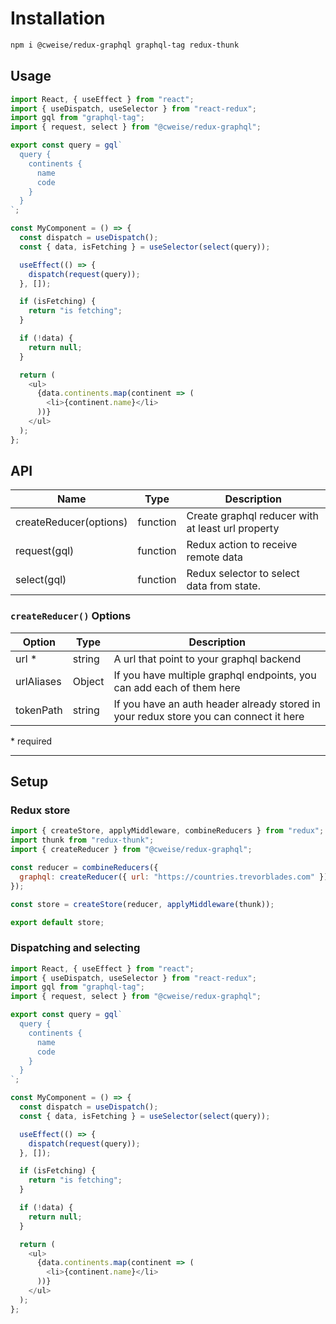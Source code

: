 # Installation

```bash
npm i @cweise/redux-graphql graphql-tag redux-thunk
```

## Usage

```javascript
import React, { useEffect } from "react";
import { useDispatch, useSelector } from "react-redux";
import gql from "graphql-tag";
import { request, select } from "@cweise/redux-graphql";

export const query = gql`
  query {
    continents {
      name
      code
    }
  }
`;

const MyComponent = () => {
  const dispatch = useDispatch();
  const { data, isFetching } = useSelector(select(query));

  useEffect(() => {
    dispatch(request(query));
  }, []);

  if (isFetching) {
    return "is fetching";
  }

  if (!data) {
    return null;
  }

  return (
    <ul>
      {data.continents.map(continent => (
        <li>{continent.name}</li>
      ))}
    </ul>
  );
};
```

## API

| Name                   | Type     | Description                                       |
| ---------------------- | -------- | ------------------------------------------------- |
| createReducer(options) | function | Create graphql reducer with at least url property |
| request(gql)           | function | Redux action to receive remote data               |
| select(gql)            | function | Redux selector to select data from state.         |

### `createReducer()` Options

| Option     | Type   | Description                                                                           |
| ---------- | ------ | ------------------------------------------------------------------------------------- |
| url \*     | string | A url that point to your graphql backend                                              |
| urlAliases | Object | If you have multiple graphql endpoints, you can add each of them here                 |
| tokenPath  | string | If you have an auth header already stored in your redux store you can connect it here |

\* required

---

## Setup

### Redux store

```javascript
import { createStore, applyMiddleware, combineReducers } from "redux";
import thunk from "redux-thunk";
import { createReducer } from "@cweise/redux-graphql";

const reducer = combineReducers({
  graphql: createReducer({ url: "https://countries.trevorblades.com" })
});

const store = createStore(reducer, applyMiddleware(thunk));

export default store;
```

### Dispatching and selecting

```javascript
import React, { useEffect } from "react";
import { useDispatch, useSelector } from "react-redux";
import gql from "graphql-tag";
import { request, select } from "@cweise/redux-graphql";

export const query = gql`
  query {
    continents {
      name
      code
    }
  }
`;

const MyComponent = () => {
  const dispatch = useDispatch();
  const { data, isFetching } = useSelector(select(query));

  useEffect(() => {
    dispatch(request(query));
  }, []);

  if (isFetching) {
    return "is fetching";
  }

  if (!data) {
    return null;
  }

  return (
    <ul>
      {data.continents.map(continent => (
        <li>{continent.name}</li>
      ))}
    </ul>
  );
};
```
